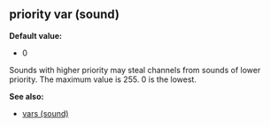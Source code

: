 ## priority var (sound)

**Default value:**
+   0


Sounds with higher priority may steal channels from sounds of
lower priority. The maximum value is 255. 0 is the lowest.

**See also:**
+   [vars (sound)](/ref/sound/var.md) <!-- -->